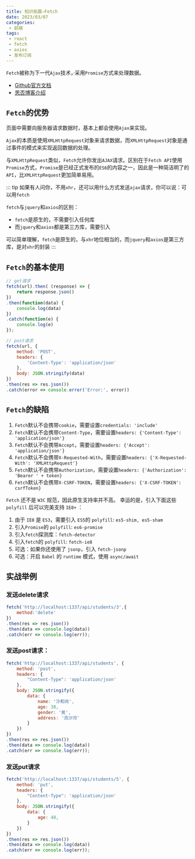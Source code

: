 ```yaml
---
title: 知识拓展—Fetch
date: 2023/03/07
categories:
 - 前端
tags:
 - react
 - fetch
 - axios
 - 发布订阅
---
```


`Fetch`被称为下一代`Ajax`技术，·采用`Promise`方式来处理数据。

- [Github官方文档](https://github.github.io/fetch/)
- [思否博客介绍](https://segmentfault.com/a/1190000003810652)

## `Fetch`的优势

页面中需要向服务器请求数据时，基本上都会使用`Ajax`来实现。

`Ajax`的本质是使用`XMLHttpRequest`对象来请求数据，而`XMLHttpRequest`对象是通过事件的模式来实现返回数据的处理。

与`XMLHttpRequest`类似，`Fetch`允许你发出`AJAX`请求。区别在于`Fetch API`使用`Promise`方式，`Promise`是已经正式发布的`ES6`的内容之一，因此是一种简洁明了的`API`，比`XMLHttpRequest`更加简单易用。

::: tip
如果有人问你，不用`xhr`，还可以用什么方式发送`ajax`请求，你可以说：可以用`fetch`

`fetch`与`jquery`和`axios`的区别：
- `fetch`是原生的，不需要引入任何库
- 而`jquery`和`axios`都是第三方库，需要引入

可以简单理解，`fetch`是原生的，与`xhr`地位相当的，而`jquery`和`axios`是第三方库，是对`xhr`的封装
:::

## `Fetch`的基本使用

```js
// get请求
fetch(url).then( (response) => {
    return response.json()
})
.then(function(data) {
    console.log(data)
})
.catch(function(e) {
    console.log(e)
});

// post请求
fetch(url, {
    method: 'POST',
    headers: {
        'Content-Type': 'application/json'
    },
    body: JSON.stringify(data)
})
.then(res => res.json())
.catch(error => console.error('Error:', error))
```

## `Fetch`的缺陷

1. `Fetch`默认不会携带`cookie`，需要设置`credentials: 'include'`
2. `Fetch`默认不会携带`Content-Type`，需要设置`headers: {'Content-Type': 'application/json'}`
3. `Fetch`默认不会携带`Accept`，需要设置`headers: {'Accept': 'application/json'}`
4. `Fetch`默认不会携带`X-Requested-With`，需要设置`headers: {'X-Requested-With': 'XMLHttpRequest'}`
5. `Fetch`默认不会携带`Authorization`，需要设置`headers: {'Authorization': 'Bearer ' + token}`
6. `Fetch`默认不会携带`X-CSRF-TOKEN`，需要设置`headers: {'X-CSRF-TOKEN': csrfToken}`

`Fetch` 还不是 `W3C` 规范，因此原生支持率并不高。
幸运的是，引入下面这些 `polyfill` 后可以完美支持 `IE8+` ：
1. 由于 `IE8` 是 `ES3`，需要引入 `ES5`的 `polyfill`: `es5-shim, es5-sham`
2. 引入`Promise`的 `polyfill`: `es6-promise`
3. 引入`fetch`探测库：`fetch-detector`
4. 引入`fetch`的 `polyfill`: `fetch-ie8`
5. 可选：如果你还使用了 `jsonp`，引入 `fetch-jsonp`
6. 可选：开启 `Babel` 的 `runtime` 模式，使用 `async/await`

## 实战举例

### 发送delete请求
```js
fetch('http://localhost:1337/api/students/3',{
    method:'delete'
})
.then(res => res.json())
.then(data => console.log(data))
.catch(err => console.log(err));
```

### 发送post请求：
```js
fetch('http://localhost:1337/api/students', {
    method: 'post',
    headers: {
        "Content-Type": 'application/json'
    },
    body: JSON.stringify({
        data: {
            name: '沙和尚',
            age: 38,
            gender: '男',
            address: '流沙河'
        }
    })
})
.then(res => res.json())
.then(data => console.log(data))
.catch(err => console.log(err));
```

### 发送put请求
```js
fetch('http://localhost:1337/api/students/5', {
    method: 'put',
    headers: {
        "Content-Type": 'application/json'
    },
    body: JSON.stringify({
        data: {
            age: 48,
        }
    })
})
.then(res => res.json())
.then(data => console.log(data))
.catch(err => console.log(err));
```